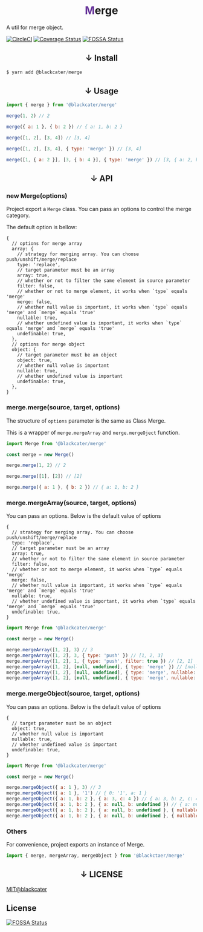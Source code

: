 <h1 align="center"><span style="color:  rebeccapurple;">M</span>erge</h1>

A util for merge object.

[![CircleCI](https://circleci.com/gh/blackcater/merge/tree/master.svg?style=svg)](https://circleci.com/gh/blackcater/merge/tree/master)
[![Coverage Status](https://coveralls.io/repos/github/blackcater/merge/badge.svg?branch=master)](https://coveralls.io/github/blackcater/merge?branch=master)
[![FOSSA Status](https://app.fossa.io/api/projects/git%2Bgithub.com%2Fblackcater%2Fmerge.svg?type=shield)](https://app.fossa.io/projects/git%2Bgithub.com%2Fblackcater%2Fmerge?ref=badge_shield)

<h2 align="center">↓ Install</h2> 

```javascript
$ yarn add @blackcater/merge
```


<h2 align="center">↓ Usage</h2>

```javascript
import { merge } from '@blackcater/merge'

merge(1, 2) // 2

merge({ a: 1 }, { b: 2 }) // { a: 1, b: 2 }

merge([1, 2], [3, 4]) // [3, 4]

merge([1, 2], [3, 4], { type: 'merge' }) // [3, 4]

merge([1, { a: 2 }], [3, { b: 4 }], { type: 'merge' }) // [3, { a: 2, b: 4 }]
```


<h2 align="center">↓ API</h2>

### new Merge(options)

Project export a `Merge` class. You can pass an options to control the merge category.

The default option is bellow:

```
{
  // options for merge array
  array: {
    // strategy for merging array. You can choose push/unshift/merge/replace
    type: 'replace',
    // target parameter must be an array
    array: true,
    // whether or not to filter the same element in source parameter
    filter: false,
    // whether or not to merge element, it works when `type` equals 'merge'
    merge: false,
    // whether null value is important, it works when `type` equals 'merge' and `merge` equals 'true'
    nullable: true,
    // whether undefined value is important, it works when `type` equals 'merge' and `merge` equals 'true'
    undefinable: true,
  },
  // options for merge object
  object: {
    // target parameter must be an object
    object: true,
    // whether null value is important
    nullable: true,
    // whether undefined value is important
    undefinable: true,
  },
}
```

### merge.merge(source, target, options)

The structure of `options` parameter is the same as Class Merge.

This is a wrapper of `merge.mergeArray` and `merge.mergeOject` function.

```javascript
import Merge from '@blackcater/merge'

const merge = new Merge()

merge.merge(1, 2) // 2

merge.merge([1], [2]) // [2]

merge.merge({ a: 1 }, { b: 2 }) // { a: 1, b: 2 }
```

### merge.mergeArray(source, target, options)

You can pass an options. Below is the default value of options

```
{
  // strategy for merging array. You can choose push/unshift/merge/replace
  type: 'replace',
  // target parameter must be an array
  array: true,
  // whether or not to filter the same element in source parameter
  filter: false,
  // whether or not to merge element, it works when `type` equals 'merge'
  merge: false,
  // whether null value is important, it works when `type` equals 'merge' and `merge` equals 'true'
  nullable: true,
  // whether undefined value is important, it works when `type` equals 'merge' and `merge` equals 'true'
  undefinable: true,
}
```

```javascript
import Merge from '@blackcater/merge'

const merge = new Merge()

merge.mergeArray([1, 2], 3) // 3
merge.mergeArray([1, 2], 3, { type: 'push' }) // [1, 2, 3]
merge.mergeArray([1, 2], 1, { type: 'push', filter: true }) // [2, 1]
merge.mergeArray([1, 2], [null, undefined], { type: 'merge' }) // [null, undefined]
merge.mergeArray([1, 2], [null, undefined], { type: 'merge', nullable: false }) // [1, undefined]
merge.mergeArray([1, 2], [null, undefined], { type: 'merge', nullable: false, undefinable: false }) // [1, 2]
```

### merge.mergeObject(source, target, options)

You can pass an options. Below is the default value of options

```
{
  // target parameter must be an object
  object: true,
  // whether null value is important
  nullable: true,
  // whether undefined value is important
  undefinable: true,
}
```

```javascript
import Merge from '@blackcater/merge'

const merge = new Merge()

merge.mergeObject({ a: 1 }, 3) // 3
merge.mergeObject({ a: 1 }, '1') // { 0: '1', a: 1 }
merge.mergeObject({ a: 1, b: 2 }, { a: 3, c: 4 }) // { a: 3, b: 2, c: 4 }
merge.mergeObject({ a: 1, b: 2 }, { a: null, b: undefined }) // { a: null, b: undefined }
merge.mergeObject({ a: 1, b: 2 }, { a: null, b: undefined }, { nullable: false }) // { a: 1, b: undefined }
merge.mergeObject({ a: 1, b: 2 }, { a: null, b: undefined }, { nullable: false, undefinable: false }) // { a: 1, b: 2 }
```

### Others

For convenience, project exports an instance of Merge.

```javascript
import { merge, mergeArray, mergeObject } from '@blackctaer/merge'
```

<h2 align="center">↓ LICENSE</h2>

[MIT@blackcater](LICENSE)


## License
[![FOSSA Status](https://app.fossa.io/api/projects/git%2Bgithub.com%2Fblackcater%2Fmerge.svg?type=large)](https://app.fossa.io/projects/git%2Bgithub.com%2Fblackcater%2Fmerge?ref=badge_large)